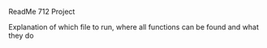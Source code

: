 ReadMe 712 Project

Explanation of which file to run, where all functions can be found and what they do
